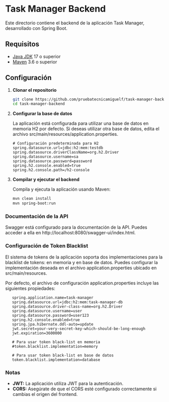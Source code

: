 # Task Manager Backend

Este directorio contiene el backend de la aplicación Task Manager, desarrollado con Spring Boot.

## Requisitos

- [Java JDK](https://www.oracle.com/java/technologies/javase-jdk11-downloads.html) 17 o superior
- [Maven](https://maven.apache.org/) 3.6 o superior

## Configuración

1. **Clonar el repositorio**

   ```bash
   git clone https://github.com/pruebatecnicamiguelf/task-manager-backend.git
   cd task-manager-backend

   ```

2. **Configurar la base de datos**

   La aplicación está configurada para utilizar una base de datos en memoria H2 por defecto. Si deseas utilizar otra base de datos, edita el archivo src/main/resources/application.properties.

   ```properties
   # Configuración predeterminada para H2
   spring.datasource.url=jdbc:h2:mem:testdb
   spring.datasource.driverClassName=org.h2.Driver
   spring.datasource.username=sa
   spring.datasource.password=password
   spring.h2.console.enabled=true
   spring.h2.console.path=/h2-console

   ```

3. **Compilar y ejecutar el backend**

   Compila y ejecuta la aplicación usando Maven:

   ```bash
   mvn clean install
   mvn spring-boot:run
   ```

### Documentación de la API

Swagger está configurado para la documentación de la API. Puedes acceder a ella en http://localhost:8080/swagger-ui/index.html.

### Configuración de Token Blacklist

El sistema de tokens de la aplicación soporta dos implementaciones para la blacklist de tokens: en memoria y en base de datos. Puedes configurar la implementación deseada en el archivo application.properties ubicado en src/main/resources.

Por defecto, el archivo de configuración application.properties incluye las siguientes propiedades:

```
   spring.application.name=task-manager
   spring.datasource.url=jdbc:h2:mem:task-manager-db
   spring.datasource.driver-class-name=org.h2.Driver
   spring.datasource.username=user
   spring.datasource.password=user123
   spring.h2.console.enabled=true
   spring.jpa.hibernate.ddl-auto=update
   jwt.secret=your-very-secret-key-which-should-be-long-enough
   jwt.expiration=3600000

   # Para usar token black-list en memoria
   #token.blacklist.implementation=memory

   # Para usar token black-list en base de datos
   token.blacklist.implementation=database
```

### Notas

- **JWT:** La aplicación utiliza JWT para la autenticación.
- **CORS:** Asegúrate de que el CORS esté configurado correctamente si cambias el origen del frontend.
